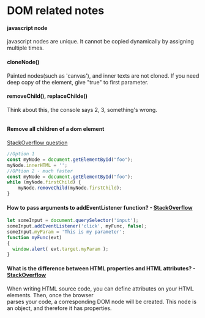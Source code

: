 DOM related notes
=================
#### javascript node
javascript nodes are unique. It cannot be copied dynamically by assigning multiple times.
#### cloneNode()
Painted nodes(such as 'canvas'), and inner texts are not cloned. 
If you need deep copy of the element, give "true" to first parameter.
#### removeChild(), replaceChilde()
Think about this, the console says 2, 3, something's wrong.
```javascript

```
#### Remove all children of a dom element
[StackOverflow question](https://stackoverflow.com/questions/3955229/remove-all-child-elements-of-a-dom-node-in-javascript)
```javascript
//Option 1
const myNode = document.getElementById("foo");
myNode.innerHTML = '';
//OPtion 2 - much faster
const myNode = document.getElementById("foo");
while (myNode.firstChild) {
    myNode.removeChild(myNode.firstChild);
}
```

#### How to pass arguments to addEventListener function? - [StackOverflow](https://stackoverflow.com/questions/256754/how-to-pass-arguments-to-addeventlistener-listener-function)
```javascript
let someInput = document.querySelector('input');
someInput.addEventListener('click', myFunc, false);
someInput.myParam = 'This is my parameter';
function myFunc(evt)
{
  window.alert( evt.target.myParam );
}
```

#### What is the difference between HTML properties and HTML attributes? - [StackOverflow](https://stackoverflow.com/questions/6003819/what-is-the-difference-between-properties-and-attributes-in-html)
When writing HTML source code, you can define attributes on your HTML elements. Then, once the browser  
parses your code, a corresponding DOM node will be created. This node is an object, and therefore it has properties.

